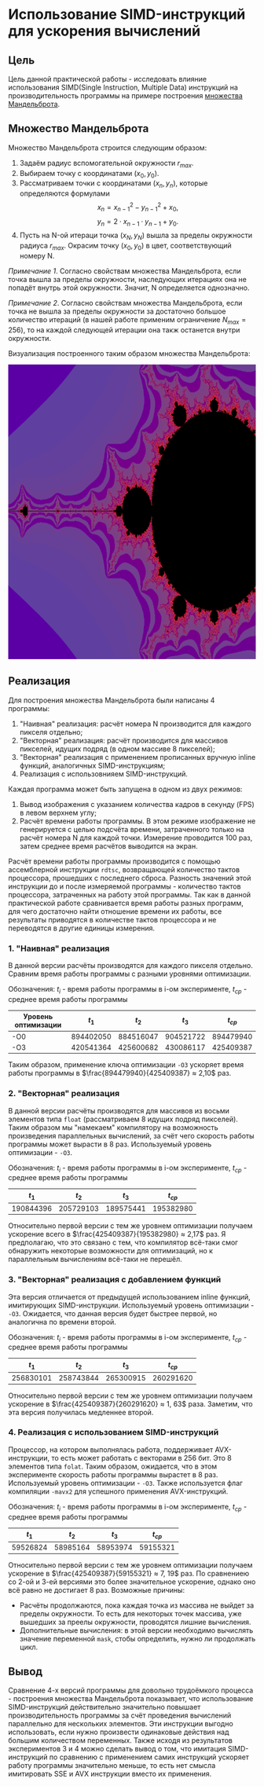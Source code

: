# Использование SIMD-инструкций для ускорения вычислений
## Цель
Цель данной практической работы - исследовать влияние использования SIMD(Single Instruction, Multiple Data) инструкций на производительность программы на примере построения [множества Мандельброта](https://ru.wikipedia.org/wiki/%D0%9C%D0%BD%D0%BE%D0%B6%D0%B5%D1%81%D1%82%D0%B2%D0%BE_%D0%9C%D0%B0%D0%BD%D0%B4%D0%B5%D0%BB%D1%8C%D0%B1%D1%80%D0%BE%D1%82%D0%B0). 


## Множество Мандельброта
Множество Мандельброта строится следующим образом:
1. Задаём радиус вспомогательной окружности $r_{max}$. 
2. Выбираем точку с координатами $(x_0, y_0)$.
3. Рассматриваем точки с координатами $(x_n, y_n)$, которые определяются формулами 
$$x_n = x_{n-1}^2 - y_{n-1}^2 + x_0,$$
$$y_n = 2·x_{n-1}·y_{n-1} + y_0.$$
4. Пусть на N-ой итераци точка $(x_N, y_N)$ вышла за пределы окружности радиуса $r_{max}$. Окрасим точку $(x_0, y_0)$ в цвет, соответствующий номеру N.

_Примечание 1_. Согласно свойствам множества Мандельброта, если точка вышла за пределы окружности, наследующих итерациях она не попадёт внутрь этой окружности. Значит, N определяется однозначно.

_Примечание 2_. Согласно свойствам множества Мандельброта, если точка не вышла за пределы окружности за достаточно большое количество итераций (в нашей работе применим ограничение $N_{max} = 256$), то на каждой следующей итерации она такж останется внутри окружности.

Визуализация построенного таким образом множества Мандельброта:

<img src = "Mandelbrot_picture.png" width="800" height="600">

## Реализация
Для построения множества Мандельброта были написаны 4 программы:
1. "Наивная" реализация: расчёт номера N производится для каждого пикселя отдельно;
2. "Векторная" реализация: расчёт производится для массивов пикселей, идущих подряд (в одном массиве 8 пикселей);
3. "Векторная" реализация с применением прописанных вручную inline функций, аналогичных SIMD-инструкциям; 
4. Реализация с использовнияем SIMD-инструкций.

Каждая программа может быть запущена в одном из двух режимов:
1. Вывод изображения с указанием количества кадров в секунду (FPS) в левом верхнем углу;
2. Расчёт времени работы программы. В этом режиме изображение не генерируется с целью подсчёта времени, затраченного только на расчёт номера N для каждой точки. Измерение проводится 100 раз, затем среднее время расчётов выводится на экран.

Расчёт времени работы программы производится с помощью ассемблерной инструкции `rdtsc`, возвращающей количество тактов процессора, прошедших с последнего сброса. Разность значений этой инструкции до и после измеряемой программы - количество тактов процессора, затраченных на работу этой программы. Так как в данной практической работе сравнивается время работы разных программ, для чего достаточно найти отношение времени их работы, все результаты приводятся в количестве тактов процессора и не переводятся в другие единицы измерения.

### 1. "Наивная" реализация
В данной версии расчёты производятся для каждого пикселя отдельно. Сравним время работы программы с разными уровнями оптимизации.

Обозначения: $t_i$ - время работы программы в i-ом эксперименте, $t_{ср}$ - среднее время работы программы

| Уровень оптимизации | $t_1$     | $t_2$     | $t_3$     | $t_{ср}$  |
|---------------------|-----------|-----------|-----------|-----------|
| -O0                 | 894402050 | 884516047 | 904521722 | 894479940 |
| -O3                 | 420541364 | 425600682 | 430086117 | 425409387 |

Таким образом, применение ключа оптимизации `-O3` ускоряет время работы программы в $\frac{894479940}{425409387} ≈ 2,10$ раз.

### 2. "Векторная" реализация
В данной версии расчёты производятся для массивов из восьми элементов типа `float` (рассматриваем 8 идущих подряд пикселей). Таким образом мы "намекаем" компилятору на возможность произведения параллельных вычислений, за счёт чего скорость работы программы может вырасти в 8 раз. 
Используемый уровень оптимизации - `-O3`. 

Обозначения: $t_i$ - время работы программы в i-ом эксперименте, $t_{ср}$ - среднее время работы программы

| $t_1$     | $t_2$     | $t_3$     | $t_{ср}$  |
|-----------|-----------|-----------|-----------|
| 190844396 | 205729103 | 189575441 | 195382980 |

Относительно первой версии с тем же уровнем оптимизации получаем ускорение всего в $\frac{425409387}{195382980} ≈ 2,17$ раз. Я предполагаю, что это связано с тем, что компилятор всё-таки смог обнаружить некоторые возможности для оптимизаций, но к параллельным вычислениям всё-таки не перешёл. 

### 3. "Векторная" реализация с добавлением функций
Эта версия отличается от предыдущей использованием inline функций, имитирующих SIMD-инструкции. Используемый уровень оптимизации - `-O3`. Ожидается, что данная версия будет быстрее первой, но аналогична по времени второй.

Обозначения: $t_i$ - время работы программы в i-ом эксперименте, $t_{ср}$ - среднее время работы программы

| $t_1$     | $t_2$     | $t_3$     | $t_{ср}$  |
|-----------|-----------|-----------|-----------|
| 256830101 | 258743844 | 265300915 | 260291620 |

Относительно первой версии с тем же уровнем оптимизации получаем ускорение в $\frac{425409387}{260291620} ≈ 1, 63$ раза. Заметим, что эта версия получилась медленнее второй. 

### 4. Реализация с использованием SIMD-инструкций
Процессор, на котором выполнялась работа, поддерживает AVX-инструкции, то есть может работать с векторами в 256 бит. Это 8 элементов типа `folat`. Таким образом, ожидается, что в этом эксперименте скорость работы программы вырастет в 8 раз. Используемый уровень оптимизации - `-O3`. Также используется флаг компиляции `-mavx2` для успешного применения AVX-инструкций. 

Обозначения: $t_i$ - время работы программы в i-ом эксперименте, $t_{ср}$ - среднее время работы программы

| $t_1$    | $t_2$    | $t_3$    | $t_{ср}$ |
|----------|----------|----------|----------|
| 59526824 | 58985164 | 58953974 | 59155321 |

Относительно первой версии с тем же уровнем оптимизации получаем ускорение в $\frac{425409387}{59155321} ≈ 7, 19$ раз. По сравнениею со 2-ой и 3-ей версиями это более значительное ускорение, однако оно всё равно не достигает 8 раз. Возможные причины:
- Расчёты продолжаются, пока каждая точка из массива не выйдет за пределы окружности. То есть для некоторых точек массива, уже вышедших за преелы окружности, проводятся лишние вычисления.
- Дополнительные вычисления: в этой версии необходимо вычислять значение переменной `mask`, стобы определить, нужно ли продолжать цикл. 

## Вывод
Сравнение 4-х версий программы для довольно трудоёмкого процесса - построения множества Мандельброта показывает, что использование SIMD-инструкций действительно значительно повышает производительность программы за счёт проведения вычислений параллельно для нескольких элементов. Эти инструкции выгодно использовать, если нужно произвести одинаковые действия над большим количеством переменных. Также исходя из результатов экспериментов 3 и 4 можно сделать вывод о том, что имитация SIMD-инструкций по сравнению с применением самих инструкций ускоряет работу программы значительно меньше, то есть нет смысла имитировать SSE и AVX инструкции вместо их применения.

